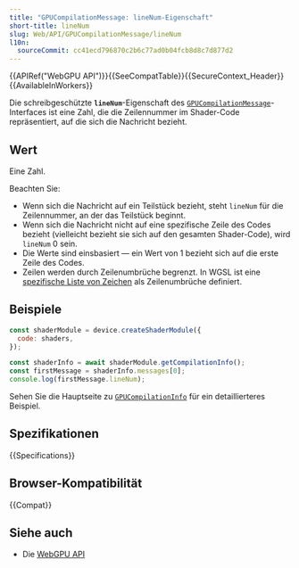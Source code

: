 ```yaml
---
title: "GPUCompilationMessage: lineNum-Eigenschaft"
short-title: lineNum
slug: Web/API/GPUCompilationMessage/lineNum
l10n:
  sourceCommit: cc41ecd796870c2b6c77ad0b04fcb8d8c7d877d2
---
```


{{APIRef("WebGPU API")}}{{SeeCompatTable}}{{SecureContext_Header}}{{AvailableInWorkers}}

Die schreibgeschützte **`lineNum`**-Eigenschaft des [`GPUCompilationMessage`](/de/docs/Web/API/GPUCompilationMessage)-Interfaces ist eine Zahl, die die Zeilennummer im Shader-Code repräsentiert, auf die sich die Nachricht bezieht.

## Wert

Eine Zahl.

Beachten Sie:

- Wenn sich die Nachricht auf ein Teilstück bezieht, steht `lineNum` für die Zeilennummer, an der das Teilstück beginnt.
- Wenn sich die Nachricht nicht auf eine spezifische Zeile des Codes bezieht (vielleicht bezieht sie sich auf den gesamten Shader-Code), wird `lineNum` 0 sein.
- Die Werte sind einsbasiert — ein Wert von 1 bezieht sich auf die erste Zeile des Codes.
- Zeilen werden durch Zeilenumbrüche begrenzt. In WGSL ist eine [spezifische Liste von Zeichen](https://gpuweb.github.io/gpuweb/wgsl/#line-break) als Zeilenumbrüche definiert.

## Beispiele

```js
const shaderModule = device.createShaderModule({
  code: shaders,
});

const shaderInfo = await shaderModule.getCompilationInfo();
const firstMessage = shaderInfo.messages[0];
console.log(firstMessage.lineNum);
```

Sehen Sie die Hauptseite zu [`GPUCompilationInfo`](/de/docs/Web/API/GPUCompilationInfo#examples) für ein detaillierteres Beispiel.

## Spezifikationen

{{Specifications}}

## Browser-Kompatibilität

{{Compat}}

## Siehe auch

- Die [WebGPU API](/de/docs/Web/API/WebGPU_API)
